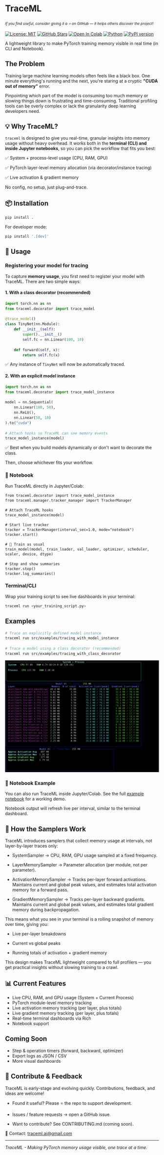  # TraceML
<sub><em> If you find useful, consider giving it a ⭐ on GitHub — it helps others discover the project!</em></sub>

[![License: MIT](https://img.shields.io/badge/License-MIT-yellow.svg)](https://opensource.org/licenses/MIT) 
[![GitHub Stars](https://img.shields.io/github/stars/traceopt-ai/traceml?style=social)](https://github.com/traceopt-ai/traceml/stargazers) 
[![Open In Colab](https://colab.research.google.com/assets/colab-badge.svg)](https://colab.research.google.com/github/traceopt-ai/traceml/blob/main/src/examples/tracing_bert_notebook.ipynb)
[![Python](https://img.shields.io/badge/python-3.9-blue)](https://www.python.org/)
[![PyPI version](https://img.shields.io/pypi/v/traceml-ai.svg)](https://pypi.org/project/traceml-ai/)




 A lightweight library to make PyTorch training memory visible in real time (in CLI and Notebook).

## The Problem

Training large machine learning models often feels like a black box. One minute everything's running and the next, you're staring at a cryptic **"CUDA out of memory"** error.

Pinpointing which part of the model is consuming too much memory or slowing things down is frustrating and time-consuming. Traditional profiling tools can be overly complex or lack the granularity deep learning developers need.

## 💡 Why TraceML?

`traceml` is designed to give you real-time, granular insights into memory usage without heavy overhead. It works both in the **terminal (CLI) and inside Jupyter notebooks**, so you can pick the workflow that fits you best:

✅ System + process-level usage (CPU, RAM, GPU)

✅ PyTorch layer-level memory allocation (via decorator/instance tracing)

✅ Live activation & gradient memory

No config, no setup, just plug-and-trace.


## 📦 Installation

```bash
pip install .
```

For developer mode:
```bash
pip install '.[dev]'
```


## 🚀 Usage

### Registering your model for tracing

To capture **memory usage**, you first need to register your model with TraceML. There are two simple ways:

#### 1. With a class decorator (recommended)

```python
import torch.nn as nn
from traceml.decorator import trace_model

@trace_model()
class TinyNet(nn.Module):
    def __init__(self):
        super().__init__()
        self.fc = nn.Linear(100, 10)

    def forward(self, x):
        return self.fc(x)
```

✅ Any instance of `TinyNet` will now be automatically traced.

#### 2. With an explicit model instance

```python
import torch.nn as nn
from traceml.decorator import trace_model_instance

model = nn.Sequential(
    nn.Linear(100, 50),
    nn.ReLU(),
    nn.Linear(50, 10)
).to("cuda")

# Attach hooks so TraceML can see memory events
trace_model_instance(model)
```

✅ Best when you build models dynamically or don't want to decorate the class.



Then, choose whichever fits your workflow.

### 📓 Notebook

Run TraceML directly in Jupyter/Colab:

```shell
from traceml.decorator import trace_model_instance
from traceml.manager.tracker_manager import TrackerManager

# Attach TraceML hooks
trace_model_instance(model)

# Start live tracker
tracker = TrackerManager(interval_sec=1.0, mode="notebook")
tracker.start()

# 🔄 Train as usual
train_model(model, train_loader, val_loader, optimizer, scheduler, scaler, device, dtype)

# Stop and show summaries
tracker.stop()
tracker.log_summaries()

```

### Terminal/CLI

Wrap your training script to see live dashboards in your terminal:
```bash
traceml run <your_training_script.py>
```


## Examples

```bash
# Trace an explicitly defined model instance
traceml run src/examples/tracing_with_model_instance

# Trace a model using a class decorator (recommended)
traceml run src/examples/tracing_with_class_decorator
```

![TraceML Live Dashboard](demo.png)


### 📓 Notebook Example

You can also run TraceML inside Jupyter/Colab.
See the full [example notebook](src/examples/tracing_bert_notebook.ipynb) for a working demo.

 Notebook output will refresh live per interval, similar to the terminal dashboard.


## 🔎 How the Samplers Work

TraceML introduces samplers that collect memory usage at intervals, not layer-by-layer traces only:

- SystemSampler → CPU, RAM, GPU usage sampled at a fixed frequency.

- LayerMemorySampler → Parameter allocation (per module, not per parameter).

- ActivationMemorySampler → Tracks per-layer forward activations. Maintains current and global peak values, and estimates total activation memory for a forward pass.

- GradientMemorySampler → Tracks per-layer backward gradients. Maintains current and global peak values, and estimates total gradient memory during backpropagation.

This means what you see in your terminal is a rolling snapshot of memory over time, giving you:

- Live per-layer breakdowns

- Current vs global peaks

- Running totals of activation + gradient memory

This design makes TraceML lightweight compared to full profilers — you get practical insights without slowing training to a crawl.

## 📊 Current Features

- Live CPU, RAM, and GPU usage (System + Current Process)
- PyTorch module-level memory tracking
- Live activation memory tracking (per layer, plus totals)
- Live gradient memory tracking (per layer, plus totals)
- Real-time terminal dashboards via Rich
- Notebook support

## Coming Soon

- Step & operation timers (forward, backward, optimizer)
- Export logs as JSON / CSV
- More visual dashboards

## 🙌 Contribute & Feedback

TraceML is early-stage and evolving quickly. Contributions, feedback, and ideas are welcome!

- Found it useful? Please ⭐ the repo to support development.

- Issues / feature requests → open a GitHub issue.

- Want to contribute? See CONTRIBUTING.md (coming soon).

📧 Contact: traceml.ai@gmail.com

---

*TraceML - Making PyTorch memory usage visible, one trace at a time.*

